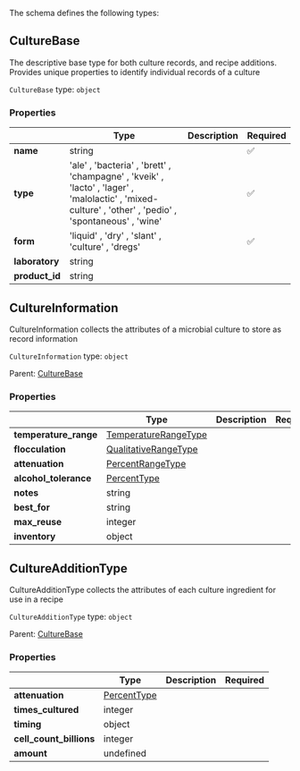The schema defines the following types:

## CultureBase 

The descriptive base type for both culture records, and recipe additions. Provides unique properties to identify individual records of a culture

`CultureBase` type: `object`

### Properties

|   |Type|Description|Required|
|---|----|-----------|--------|
| **name** | string|  | :white_check_mark: |
| **type** |  'ale'  , 'bacteria'  , 'brett'  , 'champagne'  , 'kveik'  , 'lacto'  , 'lager'  , 'malolactic'  , 'mixed-culture'  , 'other'  , 'pedio'  , 'spontaneous'  , 'wine' |  | :white_check_mark: |
| **form** |  'liquid'  , 'dry'  , 'slant'  , 'culture'  , 'dregs' |  | :white_check_mark: |
| **laboratory** | string|  |  |
| **product_id** | string|  |  |

## CultureInformation 

CultureInformation collects the attributes of a microbial culture to store as record information

`CultureInformation` type: `object`

Parent: [CultureBase](#culturebase)

### Properties

|   |Type|Description|Required|
|---|----|-----------|--------|
| **temperature_range** | [TemperatureRangeType](measureable_units.json.md#temperaturerangetype)|  |  |
| **flocculation** | [QualitativeRangeType](measureable_units.json.md#qualitativerangetype)|  |  |
| **attenuation** | [PercentRangeType](measureable_units.json.md#percentrangetype)|  |  |
| **alcohol_tolerance** | [PercentType](measureable_units.json.md#percenttype)|  |  |
| **notes** | string|  |  |
| **best_for** | string|  |  |
| **max_reuse** | integer|  |  |
| **inventory** | object|  |  |

## CultureAdditionType 

CultureAdditionType collects the attributes of each culture ingredient for use in a recipe

`CultureAdditionType` type: `object`

Parent: [CultureBase](#culturebase)

### Properties

|   |Type|Description|Required|
|---|----|-----------|--------|
| **attenuation** | [PercentType](measureable_units.json.md#percenttype)|  |  |
| **times_cultured** | integer|  |  |
| **timing** | object|  |  |
| **cell_count_billions** | integer|  |  |
| **amount** | undefined|  |  |

